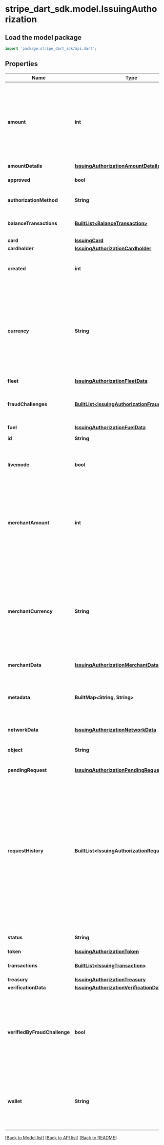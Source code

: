 # stripe_dart_sdk.model.IssuingAuthorization

## Load the model package
```dart
import 'package:stripe_dart_sdk/api.dart';
```

## Properties
Name | Type | Description | Notes
------------ | ------------- | ------------- | -------------
**amount** | **int** | The total amount that was authorized or rejected. This amount is in `currency` and in the [smallest currency unit](https://stripe.com/docs/currencies#zero-decimal). `amount` should be the same as `merchant_amount`, unless `currency` and `merchant_currency` are different. | 
**amountDetails** | [**IssuingAuthorizationAmountDetails**](IssuingAuthorizationAmountDetails.md) |  | [optional] 
**approved** | **bool** | Whether the authorization has been approved. | 
**authorizationMethod** | **String** | How the card details were provided. | 
**balanceTransactions** | [**BuiltList&lt;BalanceTransaction&gt;**](BalanceTransaction.md) | List of balance transactions associated with this authorization. | 
**card** | [**IssuingCard**](IssuingCard.md) |  | 
**cardholder** | [**IssuingAuthorizationCardholder**](IssuingAuthorizationCardholder.md) |  | [optional] 
**created** | **int** | Time at which the object was created. Measured in seconds since the Unix epoch. | 
**currency** | **String** | The currency of the cardholder. This currency can be different from the currency presented at authorization and the `merchant_currency` field on this authorization. Three-letter [ISO currency code](https://www.iso.org/iso-4217-currency-codes.html), in lowercase. Must be a [supported currency](https://stripe.com/docs/currencies). | 
**fleet** | [**IssuingAuthorizationFleetData**](IssuingAuthorizationFleetData.md) |  | [optional] 
**fraudChallenges** | [**BuiltList&lt;IssuingAuthorizationFraudChallenge&gt;**](IssuingAuthorizationFraudChallenge.md) | Fraud challenges sent to the cardholder, if this authorization was declined for fraud risk reasons. | [optional] 
**fuel** | [**IssuingAuthorizationFuelData**](IssuingAuthorizationFuelData.md) |  | [optional] 
**id** | **String** | Unique identifier for the object. | 
**livemode** | **bool** | Has the value `true` if the object exists in live mode or the value `false` if the object exists in test mode. | 
**merchantAmount** | **int** | The total amount that was authorized or rejected. This amount is in the `merchant_currency` and in the [smallest currency unit](https://stripe.com/docs/currencies#zero-decimal). `merchant_amount` should be the same as `amount`, unless `merchant_currency` and `currency` are different. | 
**merchantCurrency** | **String** | The local currency that was presented to the cardholder for the authorization. This currency can be different from the cardholder currency and the `currency` field on this authorization. Three-letter [ISO currency code](https://www.iso.org/iso-4217-currency-codes.html), in lowercase. Must be a [supported currency](https://stripe.com/docs/currencies). | 
**merchantData** | [**IssuingAuthorizationMerchantData**](IssuingAuthorizationMerchantData.md) |  | 
**metadata** | **BuiltMap&lt;String, String&gt;** | Set of [key-value pairs](https://stripe.com/docs/api/metadata) that you can attach to an object. This can be useful for storing additional information about the object in a structured format. | 
**networkData** | [**IssuingAuthorizationNetworkData**](IssuingAuthorizationNetworkData.md) |  | [optional] 
**object** | **String** | String representing the object's type. Objects of the same type share the same value. | 
**pendingRequest** | [**IssuingAuthorizationPendingRequest**](IssuingAuthorizationPendingRequest.md) |  | [optional] 
**requestHistory** | [**BuiltList&lt;IssuingAuthorizationRequest&gt;**](IssuingAuthorizationRequest.md) | History of every time a `pending_request` authorization was approved/declined, either by you directly or by Stripe (e.g. based on your spending_controls). If the merchant changes the authorization by performing an incremental authorization, you can look at this field to see the previous requests for the authorization. This field can be helpful in determining why a given authorization was approved/declined. | 
**status** | **String** | The current status of the authorization in its lifecycle. | 
**token** | [**IssuingAuthorizationToken**](IssuingAuthorizationToken.md) |  | [optional] 
**transactions** | [**BuiltList&lt;IssuingTransaction&gt;**](IssuingTransaction.md) | List of [transactions](https://stripe.com/docs/api/issuing/transactions) associated with this authorization. | 
**treasury** | [**IssuingAuthorizationTreasury**](IssuingAuthorizationTreasury.md) |  | [optional] 
**verificationData** | [**IssuingAuthorizationVerificationData**](IssuingAuthorizationVerificationData.md) |  | 
**verifiedByFraudChallenge** | **bool** | Whether the authorization bypassed fraud risk checks because the cardholder has previously completed a fraud challenge on a similar high-risk authorization from the same merchant. | [optional] 
**wallet** | **String** | The digital wallet used for this transaction. One of `apple_pay`, `google_pay`, or `samsung_pay`. Will populate as `null` when no digital wallet was utilized. | [optional] 

[[Back to Model list]](../README.md#documentation-for-models) [[Back to API list]](../README.md#documentation-for-api-endpoints) [[Back to README]](../README.md)


